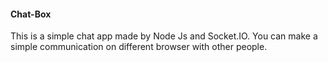 #### Chat-Box ###
This is a simple chat app made by Node Js and Socket.IO. You can make a simple communication on different browser with other people.

